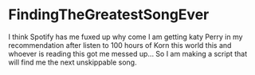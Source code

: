 # FindingTheGreatestSongEver
I think Spotify has me fuxed up why come I am getting katy Perry in my recommendation after listen to 100 hours of Korn this world this and whoever is reading this got me messed up... So I am making a script that will find me the next unskippable song. 
